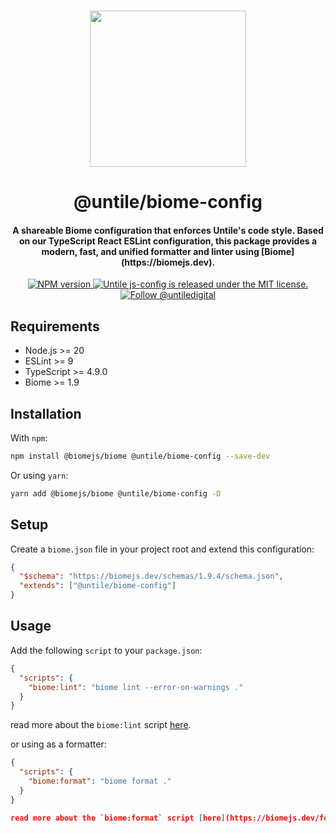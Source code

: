 <p align="center">
  <br><img width="250" src="https://untile.pt/logo.png" /><br>
</p>

<h1 align="center">
  @untile/biome-config
</h1>

<h4 align="center">
  A shareable Biome configuration that enforces Untile's code style. Based on our TypeScript React ESLint configuration, this package provides a modern, fast, and unified formatter and linter using [Biome](https://biomejs.dev).
</h4>

<p align="center">
  <a href="https://www.npmjs.com/package/@untile/biome-config">
    <img src="https://img.shields.io/npm/v/@untile/biome-config.svg?style=for-the-badge" alt="NPM version" />
  </a>
  <a href="https://github.com/untile/js-configs/blob/main/LICENSE">
    <img src="https://img.shields.io/badge/license-MIT-blue.svg?style=for-the-badge" alt="Untile js-config is released under the MIT license." />
  </a>
  <a href="https://twitter.com/intent/follow?screen_name=untiledigital">
    <img src="https://img.shields.io/twitter/follow/untiledigital.svg?label=Follow%20@untiledigital&style=for-the-badge" alt="Follow @untiledigital" />
  </a>
</p>

## Requirements

- Node.js >= 20
- ESLint >= 9
- TypeScript >= 4.9.0
- Biome >= 1.9

## Installation

With `npm`:

```sh
npm install @biomejs/biome @untile/biome-config --save-dev
```

Or using `yarn`:

```sh
yarn add @biomejs/biome @untile/biome-config -D
```

## Setup

Create a `biome.json` file in your project root and extend this configuration:

```json
{
  "$schema": "https://biomejs.dev/schemas/1.9.4/schema.json",
  "extends": ["@untile/biome-config"]
}
```

## Usage

Add the following `script` to your `package.json`:

```json
{
  "scripts": {
    "biome:lint": "biome lint --error-on-warnings ."
  }
}
```

read more about the `biome:lint` script [here](https://biomejs.dev/linter/).

or using as a formatter:

```json
{
  "scripts": {
    "biome:format": "biome format ."
  }
}

read more about the `biome:format` script [here](https://biomejs.dev/formatter/).
